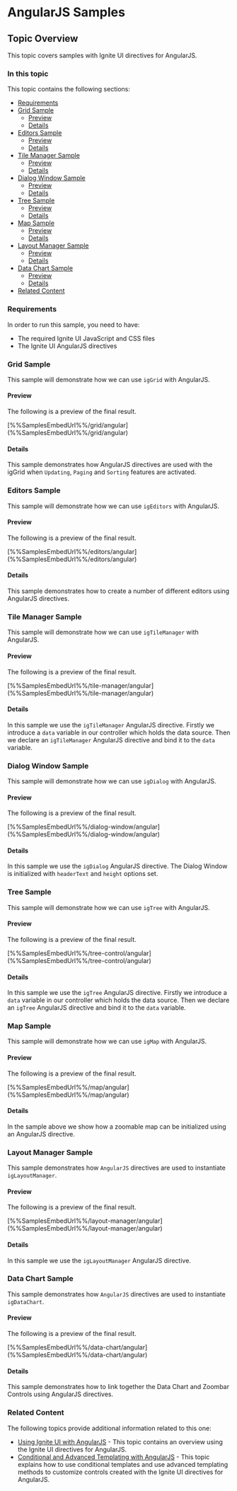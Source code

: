 <!--
|metadata|
{
    "fileName": "angularjs-samples",
    "controlName": [],
    "tags": []
}
|metadata|
-->

# AngularJS Samples

## Topic Overview
This topic covers samples with Ignite UI directives for AngularJS.

### In this topic

This topic contains the following sections:
-   [Requirements](#requirements)
-   [Grid Sample](#grid_sample)
    -   [Preview](#grid_sample_preview)
    -   [Details](#grid_sample_details)
-   [Editors Sample](#editors_sample)
    -   [Preview](#editors_sample_preview)
    -   [Details](#editors_sample_details)
-   [Tile Manager Sample](#tile_manager_sample)
    -   [Preview](#tile_manager_sample_preview)
    -   [Details](#tile_manager_sample_details)
-   [Dialog Window Sample](#dialog_window_sample)
    -   [Preview](#dialog_window_sample_preview)
    -   [Details](#dialog_window_sample_details)
-   [Tree Sample](#tree_sample)
    -   [Preview](#tree_sample_preview)
    -   [Details](#tree_sample_details)
-   [Map Sample](#map_sample)
    -   [Preview](#map_sample_preview)
    -   [Details](#map_sample_details)
-   [Layout Manager Sample](#lm_sample)
    -   [Preview](#lm_preview)
    -   [Details](#lm_details)
-   [Data Chart Sample](#dchart_sample)
    -   [Preview](#dchart_preview)
    -   [Details](#dchart_details)
-   [Related Content](#related_content)

### <a id="requirements"></a>Requirements
In order to run this sample, you need to have:
-   The required Ignite UI JavaScript and CSS files
-   The Ignite UI AngularJS directives

### <a id="grid_sample"></a>Grid Sample​
This sample will demonstrate how we can use `igGrid` with AngularJS.

#### <a id="grid_sample_preview"></a>Preview
The following is a preview of the final result.

<div class="embed-sample">
   [%%SamplesEmbedUrl%%/grid/angular](%%SamplesEmbedUrl%%/grid/angular)
</div>

#### <a id="grid_sample_details"></a>Details
This sample demonstrates how AngularJS directives are used with the igGrid when `Updating`, `Paging` and `Sorting` features are activated.

### <a id="editors_sample"></a>Editors Sample​
This sample will demonstrate how we can use `igEditors` with AngularJS.

#### <a id="editors_sample_preview"></a>Preview
The following is a preview of the final result.

<div class="embed-sample">
   [%%SamplesEmbedUrl%%/editors/angular](%%SamplesEmbedUrl%%/editors/angular)
</div>

#### <a id="editors_sample_details"></a>Details
This sample demonstrates how to create a number of different editors using AngularJS directives.

### <a id="tile_manager_sample"></a>Tile Manager Sample​
This sample will demonstrate how we can use `igTileManager` with AngularJS.

#### <a id="tile_manager_sample_preview"></a>Preview
The following is a preview of the final result.

<div class="embed-sample">
   [%%SamplesEmbedUrl%%/tile-manager/angular](%%SamplesEmbedUrl%%/tile-manager/angular)
</div>

#### <a id="tile_manager_sample_details"></a>Details
In this sample we use the `igTileManager` AngularJS directive. Firstly we introduce a `data` variable in our controller which holds the data source. Then we declare an `igTileManager` AngularJS directive and bind it to the `data` variable.

### <a id="dialog_window_sample"></a>Dialog Window Sample
This sample will demonstrate how we can use `igDialog` with AngularJS.

#### <a id="dialog_window_sample_preview"></a>Preview
The following is a preview of the final result.

<div class="embed-sample">
   [%%SamplesEmbedUrl%%/dialog-window/angular](%%SamplesEmbedUrl%%/dialog-window/angular)
</div>

#### <a id="dialog_window_sample_details"></a>Details
In this sample we use the `igDialog` AngularJS directive. The Dialog Window is initialized with `headerText` and `height` options set.

### <a id="tree_sample"></a>Tree Sample
This sample will demonstrate how we can use `igTree` with AngularJS.

#### <a id="tree_sample_preview"></a>Preview
The following is a preview of the final result.

<div class="embed-sample">
   [%%SamplesEmbedUrl%%/tree-control/angular](%%SamplesEmbedUrl%%/tree-control/angular)
</div>

#### <a id="tree_sample_details"></a>Details
In this sample we use the `igTree` AngularJS directive. Firstly we introduce a `data` variable in our controller which holds the data source. Then we declare an `igTree` AngularJS directive and bind it to the `data` variable.

### <a id="map_sample"></a>Map Sample
This sample will demonstrate how we can use `igMap` with AngularJS.

#### <a id="map_sample_preview"></a>Preview
The following is a preview of the final result.

<div class="embed-sample">
   [%%SamplesEmbedUrl%%/map/angular](%%SamplesEmbedUrl%%/map/angular)
</div>

#### <a id="map_sample_details"></a>Details
In the sample above we show how a zoomable map can be initialized using an AngularJS directive.

### <a id="lm_sample"></a>Layout Manager Sample
This sample demonstrates how `AngularJS` directives are used to instantiate `igLayoutManager`.

#### <a id="lm_preview"></a>Preview
The following is a preview of the final result.

<div class="embed-sample">
   [%%SamplesEmbedUrl%%/layout-manager/angular](%%SamplesEmbedUrl%%/layout-manager/angular)
</div>

#### <a id="lm_details"></a>Details
In this sample we use the `igLayoutManager` AngularJS directive.

### <a id="dchart_sample"></a>Data Chart Sample​
This sample demonstrates how `AngularJS` directives are used to instantiate `igDataChart`.

#### <a id="dchart_preview"></a>Preview
The following is a preview of the final result.

<div class="embed-sample">
   [%%SamplesEmbedUrl%%/data-chart/angular](%%SamplesEmbedUrl%%/data-chart/angular)
</div>

#### <a id="dchart_details"></a>Details
This sample demonstrates how to link together the Data Chart and Zoombar Controls using AngularJS directives.


### <a id="related_content"></a>Related Content
The following topics provide additional information related to this one:

-   [Using Ignite UI with AngularJS](Using-Ignite-UI-with-AngularJS.html) - This topic contains an overview using the Ignite UI directives for AngularJS.
-   [Conditional and Advanced Templating with AngularJS](Conditional-and-Advanced-Templating-with-AngularJS.html) - This topic explains how to use conditional templates and use advanced templating methods to customize controls created with the Ignite UI directives for AngularJS.